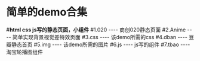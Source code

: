# 简单的demo合集
#**html css js写的静态页面，小组件**
#1.020 ---- 商创020静态页面
#2.Anime ---- 简单实现背景视觉差特效页面
#3.css ---- 该demo所需的css
#4.dban ---- 豆瓣静态首页
#5.img ---- 该demo所需的图片
#6.js ---- js写的组件
#7.tbao ---- 淘宝轮播图组件
